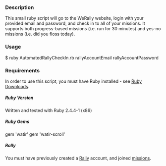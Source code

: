 
### Description
This small ruby script will go to the WeRally website, login with your provided email and password, and check in to all of your missions. It supports both progress-based missions (i.e. run for 30 minutes) and yes-no missions (i.e. did you floss today).

### Usage
$ ruby AutomatedRallyCheckIn.rb rallyAccountEmail rallyAccountPassword

### Requirements
In order to use this script, you must have Ruby installed - see [Ruby Downloads](https://rubyinstaller.org/downloads/ "Ruby Downloads").

##### Ruby Version
Written and tested with Ruby 2.4.4-1 (x86)

##### Ruby Gems
gem 'watir'
gem 'watir-scroll'

##### Rally
You must have previously created a [Rally](https://www.werally.com "Rally") account, and joined [missions](https://www.werally.com/missions/ "missions").
